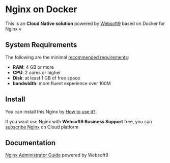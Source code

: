 # Nginx on Docker  

This is an **Cloud Native solution** powered by [Websoft9](https://www.websoft9.com) based on Docker for Nginx v

## System Requirements

The following are the minimal [recommended requirements](https://github.com/nginx/docker#recommended-system-requirements):

* **RAM**: 4 GB or more
* **CPU**: 2 cores or higher
* **Disk**: at least 1 GB of free space
* **bandwidth**: more fluent experience over 100M  

## Install

You can install this Nginx by [How to use it?](https://github.com/Websoft9/docker-library#how-to-use-it).   

If you want use Nginx with **Websoft9 Business Support** free, you can [subscribe Nginx](https://www.websoft9.com/apps) on Cloud platform

## Documentation

[Nginx Administrator Guide](https://support.websoft9.com/docs/nginx) powered by Websoft9
